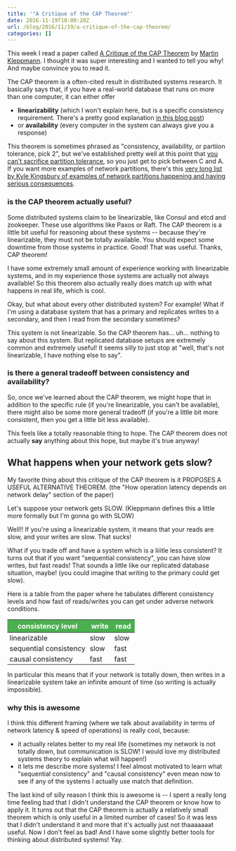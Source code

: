 ```yaml
---
title: '"A Critique of the CAP Theorem"'
date: 2016-11-19T18:00:20Z
url: /blog/2016/11/19/a-critique-of-the-cap-theorem/
categories: []
---
```


This week I read a paper called [A Critique of the CAP Theorem](https://arxiv.org/abs/1509.05393) by 
[Martin Kleppmann](https://martin.kleppmann.com/). I thought it was
super interesting and I wanted to tell you why! And maybe convince you
to read it.

The CAP theorem is a often-cited result in distributed systems research.
It basically says that, if you have a real-world database that runs on
more than one computer, it can either offer

* **linearizability** (which I won't explain here, but is a specific
  consistency requirement. There's a pretty good explanation [in this blog post](https://martin.kleppmann.com/2015/05/11/please-stop-calling-databases-cp-or-ap.html))
* or **availability** (every computer in the system can always give you a
  response)

This theorem is sometimes phrased as "consistency, availability, or partiion
tolerance, pick 2", but we've established pretty well at this point that
[you can't sacrifice partition tolerance](https://codahale.com/you-cant-sacrifice-partition-tolerance/),
so you just get to pick between C and A. If you want more examples of
network partitions, there's this [very long list by Kyle Kingsbury of examples of network partitions happening and having serious consequences](https://github.com/aphyr/partitions-post).

### is the CAP theorem actually useful?

Some distributed systems claim to be linearizable, like Consul and etcd
and zookeeper. These use algorithms like Paxos or Raft. The CAP theorem
is a little bit useful for reasoning about these systems -- because
they're linearizable, they must not be totally available. You should
expect some downtime from those systems in practice. Good! That was
useful. Thanks, CAP theorem!

I have some extremely small amount of experience working with
linearizable systems, and in my experience those systems are actually
not always available! So this theorem also actually really does match up
with what happens in real life, which is cool.

Okay, but what about every other distributed system? For example! What
if I'm using a database system that has a primary and replicates writes
to a secondary, and then I read from the secondary sometimes?

This system is not linearizable. So the CAP theorem has... uh... nothing
to say about this system. But replicated database setups are extremely
common and extremely useful! It seems silly to just stop at "well,
that's not linearizable, I have nothing else to say".

### is there a general tradeoff between consistency and availability?

So, once we've learned about the CAP theorem, we might hope that in
addition to the specific rule (if you're linearizable, you can't be
available), there might also be some more general tradeoff (if you're a
little bit more consistent, then you get a little bit less available).

This feels like a totally reasonable thing to hope. The CAP theorem does
not actually **say** anything about this hope, but maybe it's true
anyway!

## What happens when your network gets slow?

My favorite thing about this critique of the CAP theorem is it PROPOSES
A USEFUL ALTERNATIVE THEOREM. (the "How operation latency depends on
network delay" section of the paper)

Let's suppose your network gets SLOW. (Kleppmann defines this a little
more formally but I'm gonna go with SLOW)

Well!! If you're using a linearizable system, it means that your reads
are slow, and your writes are slow. That sucks!

What if you trade off and have a system which is a liiitle less
consistent? It turns out that if you want "sequential consistency", you
can have slow writes, but fast reads! That sounds a little like our
replicated database situation, maybe! (you could imagine that writing to
the primary could get slow).

Here is a table from the paper where he tabulates different consistency
levels and how fast of reads/writes you can get under adverse network
conditions.

<style type="text/css">
th {
    background-color: #4CAF50;
    color: white;
}

td {
padding: 2px 5px ;
}

table {
margin-bottom: 10px;
}
</style>

| consistency level      | write | read |
|------------------------|-------|------|
| linearizable           | slow  | slow |
| sequential consistency | slow  | fast |
| causal consistency     | fast  | fast |


In particular this means that if your network is totally down, then
writes in a linearizable system take an infinite amount of time (so
writing is actually impossible).

### why this is awesome

I think this different framing (where we talk about availability in
terms of network latency & speed of operations) is really cool, because:

* it actually relates better to my real life (sometimes my network is
  not totally down, but communication is SLOW! I would love my
  distributed systems theory to explain what will happen!)
* it lets me describe more systems! I feel almost motivated to
  learn what "sequential consistency"  and "causal consistency" even
  mean now to see if any of the systems I actually use match that
  definition.

The last kind of silly reason I think this is awesome is -- I spent a
really long time feeling bad that I didn't understand the CAP theorem or
know how to apply it.
It turns out that the CAP theorem is actually a relatively small theorem
which is only useful in a limited number of cases! So it was less that I
didn't understand it and more that it's actually just not thaaaaaaat
useful. Now I don't feel as bad! And I have some slightly better tools
for thinking about distributed systems! Yay.
